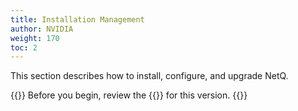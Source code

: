 ```yaml
---
title: Installation Management
author: NVIDIA
weight: 170
toc: 2
---
```


This section describes how to install, configure, and upgrade NetQ. 

{{<notice tip>}}
Before you begin, review the {{<link title="NVIDIA NetQ 4.5 Release Notes" text="release notes">}} for this version.
{{</notice>}}

